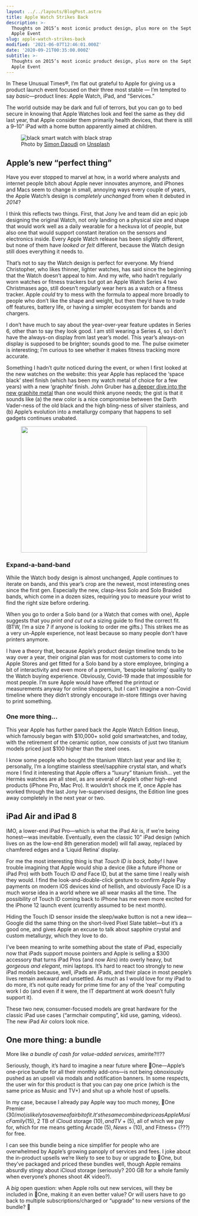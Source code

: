 ```yaml
---
layout: ../../layouts/BlogPost.astro
title: Apple Watch Strikes Back
description: >-
  Thoughts on 2015’s most iconic product design, plus more on the Sept 2020
  Apple Event
slug: apple-watch-strikes-back
modified: '2021-06-07T12:46:01.000Z'
date: '2020-09-21T00:35:00.000Z'
subtitle: >-
  Thoughts on 2015’s most iconic product design, plus more on the Sept 2020
  Apple Event
---
```

In These Unusual Times®, I’m flat out grateful to Apple for giving us a product launch event focused on their three most stable — I’m tempted to say _basic_—product lines: Apple Watch, iPad, and “Services.”

The world outside may be dark and full of terrors, but you can go to bed secure in knowing that Apple Watches look and feel the same as they did last year, that Apple consider them primarily health devices, that there is still a 9–10" iPad with a home button apparently aimed at children.

<figure class="size-large"><img src="https://res.cloudinary.com/demaree/image/upload/v1615941715/bitsandletters-assets/simon-daoudi-2wfoa040m8g-unsplash.jpg" alt="black smart watch with black strap" class="wp-image-4114" data-original-src="https://images.unsplash.com/photo-1579586337278-3befd40fd17a?ixid=MnwyMTM5OTN8MHwxfGFsbHx8fHx8fHx8fDE2MTU5NDE0Mjc&amp;ixlib=rb-1.2.1&amp;fm=jpg&amp;q=85&amp;fit=crop&amp;w=1024&amp;h=682"><figcaption>Photo by <a href="https://unsplash.com/@sdaoudi" rel="nofollow">Simon Daoudi</a> on <a href="https://unsplash.com/?utm_source=davids-blog&amp;utm_medium=referral" rel="nofollow">Unsplash</a></figcaption></figure>

## Apple’s new “perfect thing”

Have you ever stopped to marvel at how, in a world where analysts and internet people bitch about Apple never innovates anymore, and iPhones and Macs seem to change in small, annoying ways every couple of years, the Apple Watch’s design is _completely unchanged_ from when it debuted in _2014_?

I think this reflects two things. First, that Jony Ive and team did an epic job designing the original Watch, not only landing on a physical size and shape that would work well as a daily wearable for a heckuva lot of people, but also one that would support constant iteration on the sensors and electronics inside. Every Apple Watch release has been slightly different, but none of them have _looked or felt_ different, because the Watch design still does everything it needs to.

That’s not to say the Watch design is perfect for everyone. My friend Christopher, who likes thinner, lighter watches, has said since the beginning that the Watch doesn’t appeal to him. And my wife, who hadn’t regularly worn watches or fitness trackers but got an Apple Watch Series 4 two Christmases ago, still doesn’t regularly wear hers as a watch or a fitness tracker. Apple _could_ try to mess with the formula to appeal more broadly to people who don’t like the shape and weight, but then they’d have to trade off features, battery life, or having a simpler ecosystem for bands and chargers.

I don’t have much to say about the year-over-year feature updates in Series 6, other than to say they look good. I am still wearing a Series 4, so I don’t have the always-on display from last year’s model. This year’s always-on display is supposed to be brighter; sounds good to me. The pulse oximeter is interesting; I’m curious to see whether it makes fitness tracking more accurate.

Something I hadn’t _quite_ noticed during the event, or when I first looked at the new watches on the website: this year Apple has replaced the ‘space black’ steel finish (which has been my watch metal of choice for a few years) with a new ‘graphite’ finish. John Gruber has [a deeper dive into the new graphite metal](https://daringfireball.net/2020/09/graphite_is_the_new_black) than one would think anyone needs; the gist is that it sounds like (a) the new color is a nice compromise between the Darth Vader-ness of the old black and the high bling-ness of silver stainless, and (b) Apple’s evolution into a metallurgy company that happens to sell gadgets continues unabated.

<div class="wp-block-image"><figure class="aligncenter size-large is-resized"><img src="https://res.cloudinary.com/demaree/image/upload/v1615941714/bitsandletters-assets/1-auM2fi_QQ9uA1k6VEM45CQ.jpg" alt="" class="wp-image-4116" width="341" height="341" data-original-src="https://demaree.blog/wp-content/uploads/2021/03/1-auM2fi_QQ9uA1k6VEM45CQ-1024x1024.jpeg"></figure></div>

### Expand-a-band-band

While the Watch body design is almost unchanged, Apple continues to iterate on bands, and this year’s crop are the newest, most interesting ones since the first gen. Especially the new, clasp-less Solo and Solo Braided bands, which come in a dozen sizes, requiring you to measure your wrist to find the right size before ordering.

When you go to order a Solo band (or a Watch that comes with one), Apple suggests that you _print and cut out_ a sizing guide to find the correct fit. (BTW, I’m a size 7 if anyone is looking to order me gifts.) This strikes me as a very un-Apple experience, not least because so many people don’t have printers anymore.

I have a theory that, because Apple’s product design timeline tends to be way over a year, their original plan was for most customers to come into Apple Stores and get fitted for a Solo band by a store employee, bringing a bit of interactivity and even more of a premium, ‘bespoke tailoring’ quality to the Watch buying experience. Obviously, Covid-19 made that impossible for most people. I’m sure Apple would have offered the printout or measurements anyway for online shoppers, but I can’t imagine a non-Covid timeline where they didn’t strongly encourage in-store fittings over having to print something.

### One more thing…

This year Apple has further pared back the Apple Watch Edition lineup, which famously began with $10,000+ solid gold smartwatches, and today, with the retirement of the ceramic option, now consists of just two titanium models priced just $100 higher than the steel ones.

I know some people who bought the titanium Watch last year and like it; personally, I’m a longtime stainless steel/sapphire crystal stan, and what’s more I find it interesting that Apple offers a “luxury” titanium finish… yet the Hermès watches are all steel, as are several of Apple’s other high-end products (iPhone Pro, Mac Pro). It wouldn’t shock me if, once Apple has worked through the last Jony Ive-supervised designs, the Edition line goes away completely in the next year or two.

## iPad Air and iPad 8

IMO, a lower-end iPad Pro—which is what the iPad Air is, if we’re being honest—was inevitable. Eventually, even the classic 10" iPad design (which lives on as the low-end 8th generation model) will fall away, replaced by chamfered edges and a ‘Liquid Retina’ display.

For me the most interesting thing is that _Touch ID is back, baby!_ I have trouble imagining that Apple would ship a device (like a future iPhone or iPad Pro) with both Touch ID _and_ Face ID, but at the same time I really wish they would. I find the look-and-double-click gesture to confirm Apple Pay payments on modern iOS devices kind of hellish, and obviously Face ID is a much worse idea in a world where we all wear masks all the time. The possibility of Touch ID coming back to iPhone has me even more excited for the iPhone 12 launch event (currently assumed to be next month).

Hiding the Touch ID sensor inside the sleep/wake button is not a new idea—Google did the same thing on the short-lived Pixel Slate tablet—but it’s a good one, and gives Apple an excuse to talk about sapphire crystal and custom metallurgy, which they love to do.

I’ve been meaning to write something about the state of iPad, especially now that iPads support mouse pointers and Apple is selling a $300 accessory that turns iPad Pros (and now Airs) into overly heavy, but _gorgeous and elegant_, mini laptops. It’s hard to react too strongly to new iPad models because, well, iPads are iPads, and their place in most people’s lives remain awkward and unsettled. As much as I would love for my iPad to do more, it’s not quite ready for prime time for any of the ‘real’ computing work I do (and even if it were, the IT department at work doesn’t fully support it).

These two new, consumer-focused models are great hardware for the classic iPad use cases (“armchair computing”, kid use, gaming, videos). The new iPad Air colors look nice.

## One more thing: a bundle

More like _a bundle of cash for value-added services_, amirite?!!??

Seriously, though, it’s hard to imagine a near future where One—Apple’s one-price bundle for all their monthly add-ons—is not being obnoxiously pushed as an upsell via modals and notification banners. In some respects, the user win for this product is that you can pay one price (which is the same price as Music and TV+) and shut up a whole host of upsells.

In my case, because I already pay Apple way too much money, One Premier ($30/mo) is likely to save me a fair bit of it. It’s the same combined price as Apple Music Family ($15), 2 TB of iCloud storage ($10), and TV+ ($5), all of which we pay for, which for me means getting Arcade ($5), News+ ($10), and Fitness+ (???) for free.

I can see this bundle being a nice simplifier for people who are overwhelmed by Apple’s growing panoply of services and fees. I joke about the in-product upsells we’re likely to see to buy or upgrade to One, but they’ve packaged and priced these bundles well, though Apple remains absurdly stingy about iCloud storage (seriously? 200 GB for a whole family when everyone’s phones shoot 4K video?).

A _big_ open question: when Apple rolls out new services, will they be included in One, making it an even better value? Or will users have to go back to multiple subscriptions/charged or “upgrade” to new versions of the bundle? 🤔
